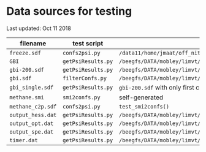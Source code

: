 
# Data sources for testing
Last updated: Oct 11 2018

| filename          | test script        | source                                                                                       |
|-------------------|--------------------|----------------------------------------------------------------------------------------------|
| `freeze.sdf`      | `confs2psi.py`     | `/data11/home/jmaat/off_nitrogens/sdf_min/sdf_min_mol2/pyrnit_2_constituent_11_improper.sdf` |
| `GBI`             | `getPsiResults.py` | `/beegfs/DATA/mobley/limvt/openforcefield/pipeline/03_examples/set1/GBI`                     |
| `gbi-200.sdf`     | `getPsiResults.py` | `/beegfs/DATA/mobley/limvt/openforcefield/pipeline/03_examples/set1/examples2-200.sdf`       |
| `gbi.sdf`         | `filterConfs.py`   | `/beegfs/DATA/mobley/limvt/openforcefield/pipeline/03_examples/set1/examples2.sdf`           |
| `gbi_single.sdf`  | `getPsiResults.py` | `gbi-200.sdf` with only first conformer                                                      |
| `methane.smi`     | `smi2confs.py`     | self-generated                                                                               |
| `methane_c2p.sdf` | `confs2psi.py`     | `test_smi2confs()`                                                                           |
| `output_hess.dat` | `getPsiResults.py` | `/beegfs/DATA/mobley/limvt/openforcefield/hessian/sandbox_benzene/benzene/output.dat`        |
| `output_opt.dat`  | `getPsiResults.py` | `/beegfs/DATA/mobley/limvt/openforcefield/pipeline/03_examples/set1/GBI/1/output.dat`        |
| `output_spe.dat`  | `getPsiResults.py` | `/beegfs/DATA/mobley/limvt/openforcefield/pipeline/set1_01_main/SPE1/AlkEthOH_c1178/1/output.dat` |
| `timer.dat`       | `getPsiResults.py` | `/beegfs/DATA/mobley/limvt/openforcefield/pipeline/03_examples/set1/GBI/1/timer.dat`         |

